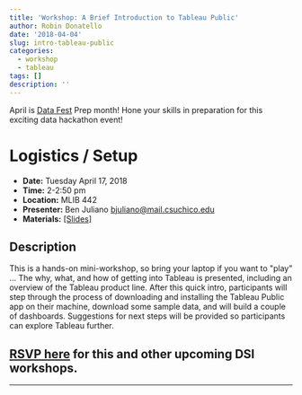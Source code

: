 ```yaml
---
title: 'Workshop: A Brief Introduction to Tableau Public'
author: Robin Donatello
date: '2018-04-04'
slug: intro-tableau-public
categories:
  - workshop
  - tableau
tags: []
description: ''
---
```



April is [Data Fest](https://csucdsi.github.io/datafest/) Prep month! Hone your skills in preparation for this exciting data hackathon event!

# Logistics / Setup

* **Date:** Tuesday April 17, 2018
* **Time:** 2-2:50 pm
* **Location:** MLIB 442
* **Presenter:** Ben Juliano bjuliano@mail.csuchico.edu
* **Materials:** [[Slides]](event/materials/2018-04-17-Intro_Tableau_Public.pdf)

## Description

This is a hands-on mini-workshop, so bring your laptop if you want to "play" ... The why, what, and how of getting into Tableau is presented, including an overview of the Tableau product line. After this quick intro, participants will step through the process of downloading and installing the Tableau Public app on their machine, download some sample data, and will build a couple of dashboards. Suggestions for next steps will be provided so participants can explore Tableau further.

## [RSVP here](https://goo.gl/forms/mMUf1QRezqAY0ID03) for this and other upcoming DSI workshops. 

----